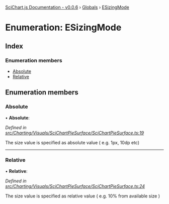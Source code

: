 [SciChart.js Documentation - v0.0.6](../README.md) › [Globals](../globals.md) › [ESizingMode](esizingmode.md)

# Enumeration: ESizingMode

## Index

### Enumeration members

* [Absolute](esizingmode.md#absolute)
* [Relative](esizingmode.md#relative)

## Enumeration members

###  Absolute

• **Absolute**:

*Defined in [src/Charting/Visuals/SciChartPieSurface/SciChartPieSurface.ts:19](https://github.com/ABTSoftware/SciChart.Dev/blob/46671d21ce/Web/src/SciChart/src/Charting/Visuals/SciChartPieSurface/SciChartPieSurface.ts#L19)*

The size value is specified as absolute value ( e.g. 1px, 10dp etc)

___

###  Relative

• **Relative**:

*Defined in [src/Charting/Visuals/SciChartPieSurface/SciChartPieSurface.ts:24](https://github.com/ABTSoftware/SciChart.Dev/blob/46671d21ce/Web/src/SciChart/src/Charting/Visuals/SciChartPieSurface/SciChartPieSurface.ts#L24)*

The size value is specified as relative value ( e.g. 10% from available size )
